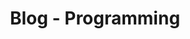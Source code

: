 ---
layout: archive
title: Blog - Programming
permalink: /blog/programming
category: programming
---